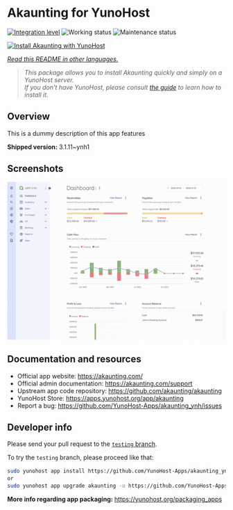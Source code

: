 <!--
N.B.: This README was automatically generated by <https://github.com/YunoHost/apps/tree/master/tools/readme_generator>
It shall NOT be edited by hand.
-->

# Akaunting for YunoHost

[![Integration level](https://dash.yunohost.org/integration/akaunting.svg)](https://ci-apps.yunohost.org/ci/apps/akaunting/) ![Working status](https://ci-apps.yunohost.org/ci/badges/akaunting.status.svg) ![Maintenance status](https://ci-apps.yunohost.org/ci/badges/akaunting.maintain.svg)

[![Install Akaunting with YunoHost](https://install-app.yunohost.org/install-with-yunohost.svg)](https://install-app.yunohost.org/?app=akaunting)

*[Read this README in other languages.](./ALL_README.md)*

> *This package allows you to install Akaunting quickly and simply on a YunoHost server.*  
> *If you don't have YunoHost, please consult [the guide](https://yunohost.org/install) to learn how to install it.*

## Overview

This is a dummy description of this app features


**Shipped version:** 3.1.11~ynh1

## Screenshots

![Screenshot of Akaunting](./doc/screenshots/screenshot.png)

## Documentation and resources

- Official app website: <https://akaunting.com/>
- Official admin documentation: <https://akaunting.com/support>
- Upstream app code repository: <https://github.com/akaunting/akaunting>
- YunoHost Store: <https://apps.yunohost.org/app/akaunting>
- Report a bug: <https://github.com/YunoHost-Apps/akaunting_ynh/issues>

## Developer info

Please send your pull request to the [`testing` branch](https://github.com/YunoHost-Apps/akaunting_ynh/tree/testing).

To try the `testing` branch, please proceed like that:

```bash
sudo yunohost app install https://github.com/YunoHost-Apps/akaunting_ynh/tree/testing --debug
or
sudo yunohost app upgrade akaunting -u https://github.com/YunoHost-Apps/akaunting_ynh/tree/testing --debug
```

**More info regarding app packaging:** <https://yunohost.org/packaging_apps>
